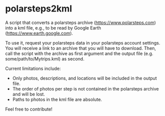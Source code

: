 # polarsteps2kml
A script that converts a polarsteps archive (https://www.polarsteps.com) into a kml file, e.g., to be read by Google Earth (https://www.earth.google.com).

To use it, request your polarsteps data in your polarsteps account settings. You will receive a link to an archive that you will have to download.
Then, call the script with the archive as first argument and the output file (e.g. some/path/to/Mytrips.kml) as second.

Current limitations include: 
- Only photos, descriptions, and locations will be included in the output file. 
- The order of photos per step is not contained in the polarsteps archive and will be lost. 
- Paths to photos in the kml file are absolute.

Feel free to contribute!
